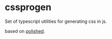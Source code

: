 # cssprogen

Set of typescript utilities for generating css in js.

based on [polished](https://github.com/styled-components/polished).


